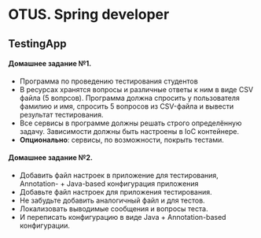 # OTUS. Spring developer

##  TestingApp

#### Домашнее задание №1.
* Программа по проведению тестирования студентов
* В ресурсах хранятся вопросы и различные ответы к ним в виде CSV файла (5 вопрсов). Программа должна спросить у пользователя фамилию и имя, спросить 5 вопросов из CSV-файла и вывести результат тестирования.
* Все сервисы в программе должны решать строго определённую задачу. Зависимости должны быть настроены в IoC контейнере.
* **Опционально**: сервисы, по возможности, покрыть тестами.

#### Домашнее задание №2.
* Добавить файл настроек в приложение для тестирования, Annotation- + Java-based конфигурация приложения
* Добавьте файл настроек для приложения тестирования.
* Не забудьте добавить аналогичный файл и для тестов.
* Локализовать выводимые сообщения и вопросы теста.
* И переписать конфигурацию в виде Java + Annotation-based конфигурации.